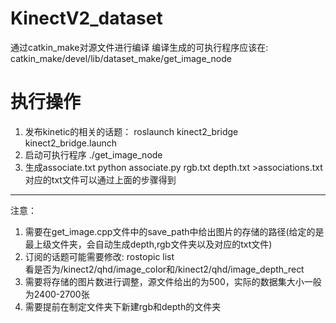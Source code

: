 # KinectV2_dataset
通过catkin_make对源文件进行编译
编译生成的可执行程序应该在: catkin_make/devel/lib/dataset_make/get_image_node

# 执行操作
1. 发布kinetic的相关的话题：
roslaunch kinect2_bridge kinect2_bridge.launch
2. 启动可执行程序
./get_image_node
3. 生成associate.txt
python associate.py rgb.txt depth.txt >associations.txt
对应的txt文件可以通过上面的步骤得到
-----
注意：
1. 需要在get_image.cpp文件中的save_path中给出图片的存储的路径(给定的是最上级文件夹，会自动生成depth,rgb文件夹以及对应的txt文件)
2. 订阅的话题可能需要修改:  rostopic list  
   看是否为/kinect2/qhd/image_color和/kinect2/qhd/image_depth_rect
3. 需要将存储的图片数进行调整，源文件给出的为500，实际的数据集大小一般为2400-2700张
4. 需要提前在制定文件夹下新建rgb和depth的文件夹
